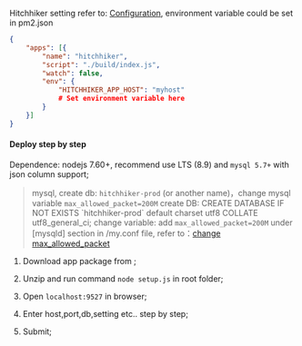 Hitchhiker setting refer to: [Configuration](configuration.md), environment variable could be set in pm2.json

```json
{
    "apps": [{
        "name": "hitchhiker",
        "script": "./build/index.js",
        "watch": false,
        "env": {
            "HITCHHIKER_APP_HOST": "myhost"
            # Set environment variable here
        }
    }]
}
```

#### Deploy step by step

Dependence: nodejs 7.60+, recommend use LTS (8.9) and `mysql 5.7+` with json column support;

> mysql, create db: `hitchhiker-prod` (or another name)，change mysql variable `max_allowed_packet=200M`
> create DB: CREATE DATABASE IF NOT EXISTS \`hitchhiker-prod\` default charset utf8 COLLATE utf8_general_ci;
> change variable: add `max_allowed_packet=200M` under [mysqld] section in /my.conf file, refer to：[change max_allowed_packet](https://stackoverflow.com/questions/8062496/how-to-change-max-allowed-packet-size)

1. Download app package from ;

2. Unzip and run command `node setup.js` in root folder;

3. Open `localhost:9527` in browser;

4. Enter host,port,db,setting etc.. step by step;

5. Submit;